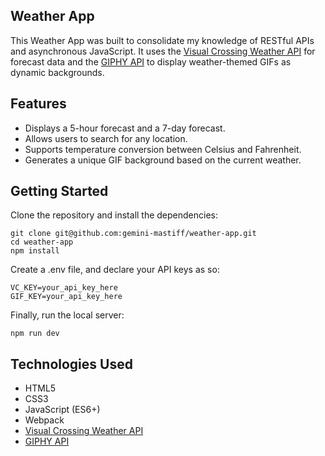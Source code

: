 ## Weather App

This Weather App was built to consolidate my knowledge of RESTful APIs and asynchronous JavaScript.
It uses the [Visual Crossing Weather API](https://www.visualcrossing.com/weather-api/) for forecast data and the [GIPHY API](https://developers.giphy.com/docs/api/) to display weather-themed GIFs as dynamic backgrounds.

## Features

- Displays a 5-hour forecast and a 7-day forecast.
- Allows users to search for any location.
- Supports temperature conversion between Celsius and Fahrenheit.
- Generates a unique GIF background based on the current weather.

## Getting Started

Clone the repository and install the dependencies:

    git clone git@github.com:gemini-mastiff/weather-app.git
    cd weather-app
    npm install

Create a .env file, and declare your API keys as so:

    VC_KEY=your_api_key_here
    GIF_KEY=your_api_key_here

Finally, run the local server:

    npm run dev

## Technologies Used

- HTML5
- CSS3
- JavaScript (ES6+)
- Webpack
- [Visual Crossing Weather API](https://www.visualcrossing.com/weather-api/)
- [GIPHY API](https://developers.giphy.com/docs/api/) 
